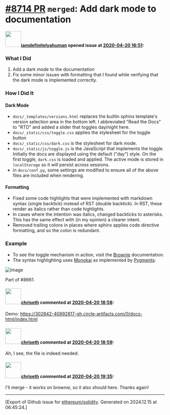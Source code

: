 # [\#8714 PR](https://github.com/ethereum/solidity/pull/8714) `merged`: Add dark mode to documentation

#### <img src="https://avatars.githubusercontent.com/u/35276322?u=29037d15fd620ed6b6dc7df661069f90adc86fac&v=4" width="50">[iamdefinitelyahuman](https://github.com/iamdefinitelyahuman) opened issue at [2020-04-20 16:51](https://github.com/ethereum/solidity/pull/8714):

### What I Did
1. Add a dark mode to the documentation
2. Fix some minor issues with formatting that I found while verifying that the dark mode is implemented correctly.

### How I Did It
#### Dark Mode
* `docs/_templates/versions.html` replaces the builtin sphinx template's version selection area in the bottom left. I abbreviated "Read the Docs" to "RTD" and added a slider that toggles day/night here.
* `docs/_static/css/toggle.css` applies the stylesheet for the toggle button
* `docs/_static/css/dark.css` is the stylesheet for dark mode.
* `docs/_static/js/toggle.js` is the JavaScript that implements the toggle. Initially the docs are displayed using the default ("day") style. On the first toggle, `dark.css` is loaded and applied. The active mode is stored in `localStorage` so it will persist across sessions.
* in `docs/conf.py`, some settings are modified to ensure all of the above files are included when rendering.

#### Formatting
* Fixed some code highlights that were implemented with markdown syntax (single backtick) instead of RST (double backtick). In RST, these render as italics rather than code highlights.
* In cases where the intention was italics, changed backticks to asterisks. This has the same effect with (in my opinion) a clearer intent.
* Removed trailing colons in places where sphinx applies code directive formatting, and so the colon is redundant.

### Example
* To see the toggle mechanism in action, visit the [Brownie](https://eth-brownie.readthedocs.io/en/stable/) documentation.
* The syntax highlighting uses [Monokai](https://monokai.pro/) as implemented by [Pygments](https://pygments.org/docs/):

![image](https://user-images.githubusercontent.com/35276322/79776810-54fced00-8347-11ea-8902-f507960ddbec.png)

Part of #8661.

#### <img src="https://avatars.githubusercontent.com/u/9073706?v=4" width="50">[chriseth](https://github.com/chriseth) commented at [2020-04-20 18:58](https://github.com/ethereum/solidity/pull/8714#issuecomment-616746322):

Demo: https://302842-40892817-gh.circle-artifacts.com/0/docs-html/index.html

#### <img src="https://avatars.githubusercontent.com/u/9073706?v=4" width="50">[chriseth](https://github.com/chriseth) commented at [2020-04-20 18:59](https://github.com/ethereum/solidity/pull/8714#issuecomment-616746976):

Ah, I see, the file is indeed needed.

#### <img src="https://avatars.githubusercontent.com/u/9073706?v=4" width="50">[chriseth](https://github.com/chriseth) commented at [2020-04-20 19:35](https://github.com/ethereum/solidity/pull/8714#issuecomment-616765156):

I'll merge - it works on brownie, so it also should here. Thanks again!


-------------------------------------------------------------------------------



[Export of Github issue for [ethereum/solidity](https://github.com/ethereum/solidity). Generated on 2024.12.15 at 06:45:24.]
